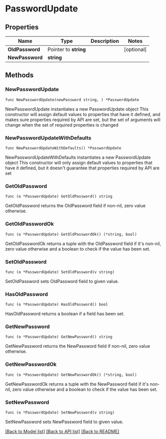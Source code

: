 # PasswordUpdate

## Properties

Name | Type | Description | Notes
------------ | ------------- | ------------- | -------------
**OldPassword** | Pointer to **string** |  | [optional] 
**NewPassword** | **string** |  | 

## Methods

### NewPasswordUpdate

`func NewPasswordUpdate(newPassword string, ) *PasswordUpdate`

NewPasswordUpdate instantiates a new PasswordUpdate object
This constructor will assign default values to properties that have it defined,
and makes sure properties required by API are set, but the set of arguments
will change when the set of required properties is changed

### NewPasswordUpdateWithDefaults

`func NewPasswordUpdateWithDefaults() *PasswordUpdate`

NewPasswordUpdateWithDefaults instantiates a new PasswordUpdate object
This constructor will only assign default values to properties that have it defined,
but it doesn't guarantee that properties required by API are set

### GetOldPassword

`func (o *PasswordUpdate) GetOldPassword() string`

GetOldPassword returns the OldPassword field if non-nil, zero value otherwise.

### GetOldPasswordOk

`func (o *PasswordUpdate) GetOldPasswordOk() (*string, bool)`

GetOldPasswordOk returns a tuple with the OldPassword field if it's non-nil, zero value otherwise
and a boolean to check if the value has been set.

### SetOldPassword

`func (o *PasswordUpdate) SetOldPassword(v string)`

SetOldPassword sets OldPassword field to given value.

### HasOldPassword

`func (o *PasswordUpdate) HasOldPassword() bool`

HasOldPassword returns a boolean if a field has been set.

### GetNewPassword

`func (o *PasswordUpdate) GetNewPassword() string`

GetNewPassword returns the NewPassword field if non-nil, zero value otherwise.

### GetNewPasswordOk

`func (o *PasswordUpdate) GetNewPasswordOk() (*string, bool)`

GetNewPasswordOk returns a tuple with the NewPassword field if it's non-nil, zero value otherwise
and a boolean to check if the value has been set.

### SetNewPassword

`func (o *PasswordUpdate) SetNewPassword(v string)`

SetNewPassword sets NewPassword field to given value.



[[Back to Model list]](../README.md#documentation-for-models) [[Back to API list]](../README.md#documentation-for-api-endpoints) [[Back to README]](../README.md)


